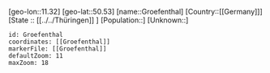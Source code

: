 ﻿---
location: [50.53,11.32]
mapzoom: [7,12] 
mapmarker: city 
type: City
tags:
- geo/City


SpocWebEntityId: 30627
isDeleted: false
confidential: public

---
[geo-lon::11.32]
[geo-lat::50.53]
[name::Groefenthal]
[Country::[[Germany]]]
[State :: [[../../Thüringen]] ]
[Population::]
[Unknown::]


```leaflet
id: Groefenthal
coordinates: [[Groefenthal]]
markerFile: [[Groefenthal]]
defaultZoom: 11 
maxZoom: 18
```
